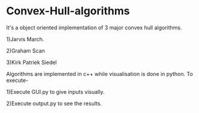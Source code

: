 # Convex-Hull-algorithms
It's a object oriented implementation of 3 major convex hull algorithms.

1)Jarvis March.

2)Graham Scan

3)Kirk Patriek Siedel

Algorithms are implemented in c++ while visualisation is done in python.
To execute-

1)Execute GUI.py to give inputs visually. 

2)Execute output.py to see the results.
